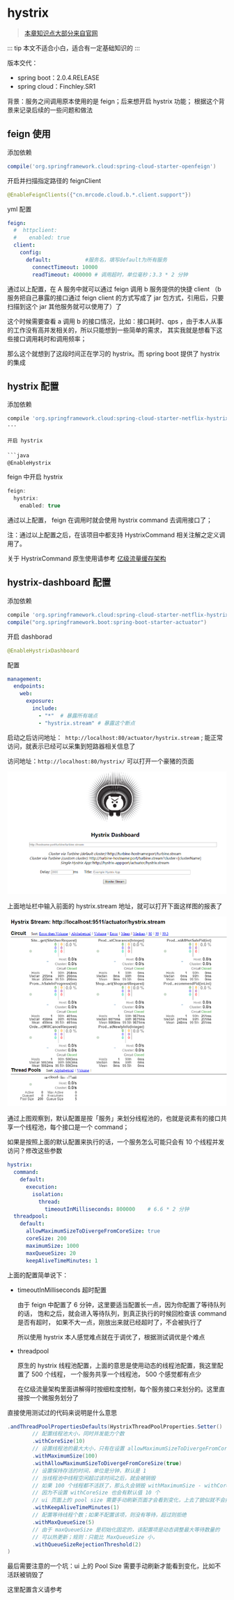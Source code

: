 # hystrix

> [本章知识点大部分来自官网](https://cloud.spring.io/spring-cloud-static/spring-cloud-netflix/2.0.4.RELEASE/multi/multi_spring-cloud-netflix.html)

::: tip
本文不适合小白，适合有一定基础知识的
:::

版本交代：

- spring boot：2.0.4.RELEASE
- spring cloud：Finchley.SR1

背景：服务之间调用原本使用的是 feign；后来想开启 hystrix 功能；
根据这个背景来记录后续的一些问题和做法

## feign 使用

添加依赖

```groovy
compile('org.springframework.cloud:spring-cloud-starter-openfeign')
```

开启并扫描指定路径的 feignClient

```java
@EnableFeignClients({"cn.mrcode.cloud.b.*.client.support"})
```

yml 配置

```yml
feign:
  #  httpclient:
  #    enabled: true
  client:
    config:
      default:           #服务名，填写default为所有服务
        connectTimeout: 10000
        readTimeout: 400000 # 调用超时，单位毫秒；3.3 * 2 分钟
```

通过以上配置，在 A 服务中就可以通过 feign 调用 b 服务提供的快捷 client
（b 服务把自己暴露的接口通过 feign client 的方式写成了 jar 包方式，引用后，只要扫描到这个 jar 其他服务就可以使用了）了

这个时候需要查看 a 调用 b 的接口情况，比如：接口耗时、qps ，由于本人从事的工作没有高并发相关的，所以只能想到一些简单的需求，
其实我就是想看下这些接口调用耗时和调用频率；

那么这个就想到了这段时间正在学习的 hystrix。而 spring boot 提供了 hystrix 的集成

## hystrix 配置

添加依赖

```groovy
compile 'org.springframework.cloud:spring-cloud-starter-netflix-hystrix'
···

开启 hystrix

```java
@EnableHystrix
```

feign 中开启 hystrix

```java
feign:
  hystrix:
    enabled: true
```

通过以上配置， feign 在调用时就会使用 hystrix command 去调用接口了；

注：通过以上配置之后，在该项目中都支持 HystrixCommand 相关注解之定义调用了。

关于 HystrixCommand 原生使用请参考 [亿级流量缓存架构]('/cache-pdp/hystrix/084.md')

## hystrix-dashboard 配置

添加依赖

```groovy
compile 'org.springframework.cloud:spring-cloud-starter-netflix-hystrix-dashboard'
compile("org.springframework.boot:spring-boot-starter-actuator")
```

开启 dashborad

```java
@EnableHystrixDashboard
```

配置

```yml
management:
  endpoints:
    web:
      exposure:
        include:
          - "*"  # 暴露所有端点
          - "hystrix.stream" # 暴露这个断点
```

启动之后访问地址：` http://localhost:80/actuator/hystrix.stream` ;
能正常访问，就表示已经可以采集到短路器相关信息了

访问地址：`http://localhost:80/hystrix/` 可以打开一个豪猪的页面

![](./assets/markdown-img-paste-20190618142007747.png)

上面地址栏中输入前面的 hystrix.stream 地址，就可以打开下面这样图的报表了

![](./assets/markdown-img-paste-20190618142112455.png)

通过上图观察到，默认配置是按「服务」来划分线程池的，也就是说素有的接口共享一个线程池，每个接口是一个 command；

如果是按照上面的默认配置来执行的话，一个服务怎么可能只会有 10 个线程并发访问？修改这些参数

```yml
hystrix:
  command:
    default:
      execution:
        isolation:
          thread:
            timeoutInMilliseconds: 800000    # 6.6 * 2 分钟
  threadpool:
    default:
      allowMaximumSizeToDivergeFromCoreSize: true
      coreSize: 200
      maximumSize: 1000
      maxQueueSize: 20
      keepAliveTimeMinutes: 1
```

上面的配置简单说下：

- timeoutInMilliseconds 超时配置

    由于 feign 中配置了 6 分钟，这里要适当配置长一点，因为你配置了等待队列的话，
    饱和之后，就会进入等待队列，到真正执行的时候回检查该 command 是否有超时，
    如果不大一点，刚放出来就已经超时了，不会被执行了

    所以使用 hystrix 本人感觉难点就在于调优了，根据测试调优是个难点

- threadpool

    原生的 hystrix 线程池配置，上面的意思是使用动态的线程池配置，我这里配置了 500 个线程，
    一个服务共享一个线程池， 500 个感觉都有点少

    在亿级流量架构里面讲解得时按细粒度控制，每个服务接口来划分的。这里直接按一个微服务划分了

直接使用测试过的代码来说明是什么意思

```java
.andThreadPoolPropertiesDefaults(HystrixThreadPoolProperties.Setter()
        // 配置线程池大小，同时并发能力个数
        .withCoreSize(10)
        // 设置线程池的最大大小，只有在设置 allowMaximumSizeToDivergeFromCoreSize 的时候才能生效
        .withMaximumSize(100)
        .withAllowMaximumSizeToDivergeFromCoreSize(true)
        // 设置保持存活的时间，单位是分钟，默认是 1
        // 当线程池中线程空闲超过该时间之后，就会被销毁
        // 如果 100 个线程都不活跃了，那么久会销毁 withMaximumSize - withCoreSize
        // 因为不设置 withCoreSize 也会有默认值 10 个
        // ui 页面上的 pool size 需要手动刷新页面才会看到变化，上去了貌似就不会掉下来
        .withKeepAliveTimeMinutes(1)
        // 配置等待线程个数；如果不配置该项，则没有等待，超过则拒绝
        .withMaxQueueSize(5)
        // 由于 maxQueueSize 是初始化固定的，该配置项是动态调整最大等待数量的
        // 可以热更新；规则：只能比 MaxQueueSize 小，
        .withQueueSizeRejectionThreshold(2)
)
```

最后需要注意的一个坑：ui 上的 Pool Size 需要手动刷新才能看到变化，比如不活跃被销毁了

这里配置含义请参考 [](/cache-pdp/hystrix/108.md#hystrix-dashboard-含义)
